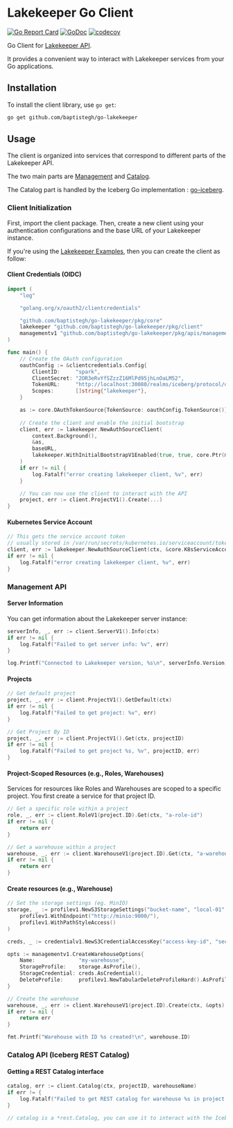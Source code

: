 # Lakekeeper Go Client

[![Go Report Card](https://goreportcard.com/badge/github.com/baptistegh/go-lakekeeper)](https://goreportcard.com/report/github.com/baptistegh/go-lakekeeper)
[![GoDoc](https://godoc.org/github.com/baptistegh/go-lakekeeper?status.svg)](https://godoc.org/github.com/baptistegh/go-lakekeeper)
[![codecov](https://codecov.io/gh/baptistegh/go-lakekeeper/graph/badge.svg?token=2WF3AB10RA)](https://codecov.io/gh/baptistegh/go-lakekeeper)

Go Client for [Lakekeeper API](https://docs.lakekeeper.io).

It provides a convenient way to interact with Lakekeeper services from your Go applications.

## Installation

To install the client library, use `go get`:

```sh
go get github.com/baptistegh/go-lakekeeper
```

## Usage

The client is organized into services that correspond to different parts of the Lakekeeper API.

The two main parts are [Management](#management-api) and [Catalog](#catalog-api-iceberg-rest-catalog).

The Catalog part is handled by the Iceberg Go implementation : [go-iceberg](https://github.com/apache/iceberg-go).

### Client Initialization

First, import the client package.
Then, create a new client using your authentication configurations and the base URL of your Lakekeeper instance.

If you're using the [Lakekeeper Examples](https://github.com/lakekeeper/lakekeeper/tree/main/examples), then you can create the client as follow:

#### Client Credentials (OIDC)

```go
import (
    "log"

    "golang.org/x/oauth2/clientcredentials"

    "github.com/baptistegh/go-lakekeeper/pkg/core"
    lakekeeper "github.com/baptistegh/go-lakekeeper/pkg/client"
    managementv1 "github.com/baptistegh/go-lakekeeper/pkg/apis/management/v1"
)

func main() {
    // Create the OAuth configuration
    oauthConfig := &clientcredentials.Config{
        ClientID:     "spark",
        ClientSecret: "2OR3eRvYfSZzzZ16MlPd95jhLnOaLM52",
        TokenURL:     "http://localhost:30080/realms/iceberg/protocol/openid-connect/token",
        Scopes:       []string{"lakekeeper"},
    }

    as := core.OAuthTokenSource{TokenSource: oauthConfig.TokenSource()}
    
    // Create the client and enable the initial bootstrap
    client, err := lakekeeper.NewAuthSourceClient(
        context.Background(),
        &as,
        baseURL,
        lakekeeper.WithInitialBootstrapV1Enabled(true, true, core.Ptr(managementv1.ApplicationUserType))
    )
    if err != nil {
        log.Fatalf("error creating lakekeeper client, %v", err)
    }

    // You can now use the client to interact with the API
    project, err := client.ProjectV1().Create(...)
}
```

#### Kubernetes Service Account

```go
// This gets the service account token 
// usually stored in /var/run/secrets/kubernetes.io/serviceaccount/token
client, err := lakekeeper.NewAuthSourceClient(ctx, &core.K8sServiceAccountAuthSource{}, baseURL)
if err != nil {
    log.Fatalf("error creating lakekeeper client, %v", err)
}
```

### Management API

#### Server Information

You can get information about the Lakekeeper server instance:

```go
serverInfo, _, err := client.ServerV1().Info(ctx)
if err != nil {
    log.Fatalf("Failed to get server info: %v", err)
}

log.Printf("Connected to Lakekeeper version, %s\n", serverInfo.Version)
```

#### Projects

```go
// Get default project
project, _, err := client.ProjectV1().GetDefault(ctx)
if err != nil {
    log.Fatalf("Failed to get project: %v", err)
}

// Get Project By ID
project, _, err := client.ProjectV1().Get(ctx, projectID)
if err != nil {
    log.Fatalf("Failed to get project %s, %v", projectID, err)
}
```

#### Project-Scoped Resources (e.g., Roles, Warehouses)

Services for resources like Roles and Warehouses are scoped to a specific project.
You first create a service for that project ID.

```go
// Get a specific role within a project
role, _, err := client.RoleV1(project.ID).Get(ctx, "a-role-id")
if err != nil {
    return err
}

// Get a warehouse within a project
warehouse, _, err := client.WarehouseV1(project.ID).Get(ctx, "a-warehouse-id")
if err != nil {
    return err
}
```

#### Create resources (e.g., Warehouse)

```go
// Set the storage settings (eg. MinIO)
storage, _ := profilev1.NewS3StorageSettings("bucket-name", "local-01",
    profilev1.WithEndpoint("http://minio:9000/"),
    profilev1.WithPathStyleAccess()
)

creds, _ := credentialv1.NewS3CredentialAccessKey("access-key-id", "secret-access-key")

opts := managementv1.CreateWarehouseOptions{
    Name:              "my-warehouse",
    StorageProfile:    storage.AsProfile(),
    StorageCredential: creds.AsCredential(),
    DeleteProfile:     profilev1.NewTabularDeleteProfileHard().AsProfile(),
}

// Create the warehouse
warehouse, _, err := client.WarehouseV1(project.ID).Create(ctx, &opts)
if err != nil {
    return err
}

fmt.Printf("Warehouse with ID %s created!\n", warehouse.ID)
```


### Catalog API (Iceberg REST Catalog)

#### Getting a REST Catalog interface

```go
catalog, err := client.Catalog(ctx, projectID, warehouseName)
if err != {
    log.Fatalf("Failed to get REST catalog for warehouse %s in project %s, %v", warehouseName, projectID, err)
}

// catalog is a *rest.Catalog, you can use it to interact with the Iceberg REST catalog API.
```